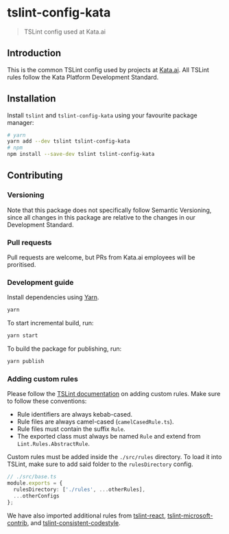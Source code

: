 # tslint-config-kata

> TSLint config used at Kata.ai

## Introduction

This is the common TSLint config used by projects at [Kata.ai](https://kata.ai). All TSLint rules follow the Kata Platform Development Standard.

## Installation

Install `tslint` and `tslint-config-kata` using your favourite package manager:

```bash
# yarn
yarn add --dev tslint tslint-config-kata
# npm
npm install --save-dev tslint tslint-config-kata
```

## Contributing

### Versioning

Note that this package does not specifically follow Semantic Versioning, since all changes in this package are relative to the changes in our Development Standard.

### Pull requests

Pull requests are welcome, but PRs from Kata.ai employees will be proritised.

### Development guide

Install dependencies using [Yarn](https://yarnpkg.com).

```bash
yarn
```

To start incremental build, run:

```bash
yarn start
```

To build the package for publishing, run:

```bash
yarn publish
```

### Adding custom rules

Please follow the [TSLint documentation](https://palantir.github.io/tslint/develop/custom-rules/) on adding custom rules. Make sure to follow these conventions:

* Rule identifiers are always kebab-cased.
* Rule files are always camel-cased (`camelCasedRule.ts`).
* Rule files must contain the suffix `Rule`.
* The exported class must always be named `Rule` and extend from `Lint.Rules.AbstractRule`.

Custom rules must be added inside the `./src/rules` directory. To load it into TSLint, make sure to add said folder to the `rulesDirectory` config.

```ts
// ./src/base.ts
module.exports = {
  rulesDirectory: ['./rules', ...otherRules],
  ...otherConfigs
};
```

We have also imported additional rules from [tslint-react](https://github.com/palantir/tslint-react), [tslint-microsoft-contrib](https://github.com/Microsoft/tslint-microsoft-contrib), and [tslint-consistent-codestyle](https://www.npmjs.com/package/tslint-consistent-codestyle).
